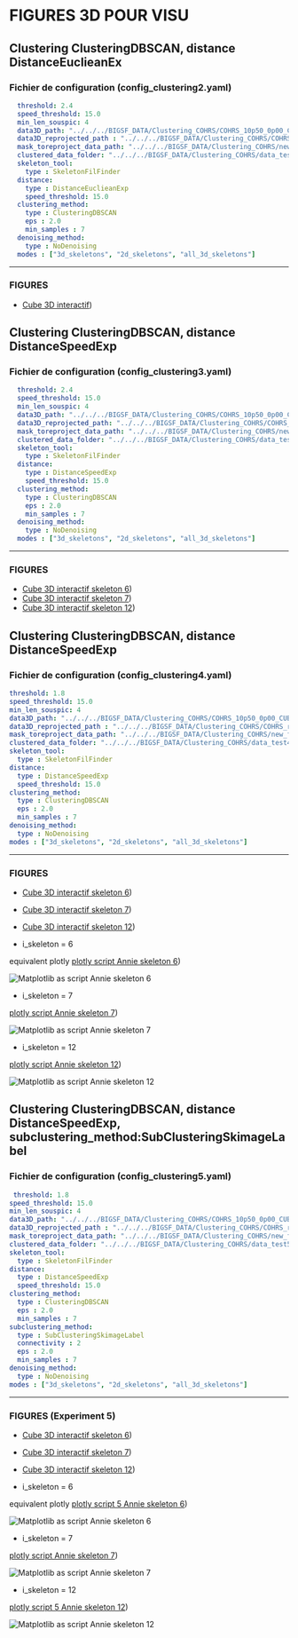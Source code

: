 # FIGURES 3D POUR VISU

## Clustering ClusteringDBSCAN, distance DistanceEuclieanEx

### Fichier de configuration (config_clustering2.yaml)

```yaml
  threshold: 2.4
  speed_threshold: 15.0
  min_len_souspic: 4
  data3D_path: "../../../BIGSF_DATA/Clustering_COHRS/COHRS_10p50_0p00_CUBE_3T2_R2.fit"
  data3D_reprojected_path : "../../../BIGSF_DATA/Clustering_COHRS/COHRS_reprojected_10p50_0p00_CUBE_3T2_R2.fit"
  mask_toreproject_data_path: "../../../BIGSF_DATA/Clustering_COHRS/new_full_mask_002011.fits"
  clustered_data_folder: "../../../BIGSF_DATA/Clustering_COHRS/data_test"
  skeleton_tool: 
    type : SkeletonFilFinder
  distance: 
    type : DistanceEuclieanExp
    speed_threshold: 15.0
  clustering_method: 
    type : ClusteringDBSCAN
    eps : 2.0
    min_samples : 7
  denoising_method: 
    type : NoDenoising
  modes : ["3d_skeletons", "2d_skeletons", "all_3d_skeletons"]
```

---

### FIGURES

- [Cube 3D interactif](https://multi-learn.github.io/figures/figure_ske6.html))


## Clustering ClusteringDBSCAN, distance DistanceSpeedExp


### Fichier de configuration (config_clustering3.yaml)

```yaml
  threshold: 2.4
  speed_threshold: 15.0
  min_len_souspic: 4
  data3D_path: "../../../BIGSF_DATA/Clustering_COHRS/COHRS_10p50_0p00_CUBE_3T2_R2.fit"
  data3D_reprojected_path: "../../../BIGSF_DATA/Clustering_COHRS/COHRS_reprojected_10p50_0p00_CUBE_3T2_R2.fit"
  mask_toreproject_data_path: "../../../BIGSF_DATA/Clustering_COHRS/new_full_mask_002011.fits"
  clustered_data_folder: "../../../BIGSF_DATA/Clustering_COHRS/data_test3"
  skeleton_tool: 
    type : SkeletonFilFinder
  distance: 
    type : DistanceSpeedExp
    speed_threshold: 15.0
  clustering_method: 
    type : ClusteringDBSCAN
    eps : 2.0
    min_samples : 7
  denoising_method: 
    type : NoDenoising
  modes : ["3d_skeletons", "2d_skeletons", "all_3d_skeletons"]
```
---

### FIGURES

- [Cube 3D interactif skeleton 6](https://multi-learn.github.io/figures/figure3_ske6.html))
- [Cube 3D interactif skeleton 7](https://multi-learn.github.io/figures/figure3_ske7.html))
- [Cube 3D interactif skeleton 12](https://multi-learn.github.io/figures/figure3_ske12.html))


## Clustering ClusteringDBSCAN, distance DistanceSpeedExp


### Fichier de configuration (config_clustering4.yaml)

```yaml
threshold: 1.8
speed_threshold: 15.0
min_len_souspic: 4
data3D_path: "../../../BIGSF_DATA/Clustering_COHRS/COHRS_10p50_0p00_CUBE_3T2_R2.fit"
data3D_reprojected_path : "../../../BIGSF_DATA/Clustering_COHRS/COHRS_reprojected_10p50_0p00_CUBE_3T2_R2.fit"
mask_toreproject_data_path: "../../../BIGSF_DATA/Clustering_COHRS/new_full_mask_002011.fits"
clustered_data_folder: "../../../BIGSF_DATA/Clustering_COHRS/data_test4"
skeleton_tool: 
  type : SkeletonFilFinder
distance: 
  type : DistanceSpeedExp
  speed_threshold: 15.0
clustering_method: 
  type : ClusteringDBSCAN
  eps : 2.0
  min_samples : 7
denoising_method: 
  type : NoDenoising
modes : ["3d_skeletons", "2d_skeletons", "all_3d_skeletons"]
```
---

### FIGURES

- [Cube 3D interactif skeleton 6](https://multi-learn.github.io/figures/figure4_ske6.html))
- [Cube 3D interactif skeleton 7](https://multi-learn.github.io/figures/figure4_ske7.html))
- [Cube 3D interactif skeleton 12](https://multi-learn.github.io/figures/figure4_ske12.html))


- i_skeleton = 6
  
 equivalent plotly
 [plotly script Annie skeleton 6](https://multi-learn.github.io/figures/figureannie_ske6.html))

![Matplotlib as script Annie skeleton 6](figannie.png)

- i_skeleton = 7

 [plotly script Annie skeleton 7](https://multi-learn.github.io/figures/figureannie_ske7.html))
 
 ![Matplotlib as script Annie skeleton 7](figannie7.png)


- i_skeleton = 12

 [plotly script Annie skeleton 12](https://multi-learn.github.io/figures/figureannie_ske12.html))
 
 ![Matplotlib as script Annie skeleton 12](figannie12.png)

## Clustering ClusteringDBSCAN, distance DistanceSpeedExp, subclustering_method:SubClusteringSkimageLabel


### Fichier de configuration (config_clustering5.yaml)

```yaml
 threshold: 1.8
speed_threshold: 15.0
min_len_souspic: 4
data3D_path: "../../../BIGSF_DATA/Clustering_COHRS/COHRS_10p50_0p00_CUBE_3T2_R2.fit"
data3D_reprojected_path : "../../../BIGSF_DATA/Clustering_COHRS/COHRS_reprojected_10p50_0p00_CUBE_3T2_R2.fit"
mask_toreproject_data_path: "../../../BIGSF_DATA/Clustering_COHRS/new_full_mask_002011.fits"
clustered_data_folder: "../../../BIGSF_DATA/Clustering_COHRS/data_test5"
skeleton_tool: 
  type : SkeletonFilFinder
distance: 
  type : DistanceSpeedExp
  speed_threshold: 15.0
clustering_method: 
  type : ClusteringDBSCAN
  eps : 2.0
  min_samples : 7
subclustering_method:
  type : SubClusteringSkimageLabel
  connectivity : 2
  eps : 2.0
  min_samples : 7
denoising_method: 
  type : NoDenoising
modes : ["3d_skeletons", "2d_skeletons", "all_3d_skeletons"]

```
---

### FIGURES  (Experiment 5)

- [Cube 3D interactif skeleton 6](https://multi-learn.github.io/figures/figure5_ske6.html))
- [Cube 3D interactif skeleton 7](https://multi-learn.github.io/figures/figure5_ske7.html))
- [Cube 3D interactif skeleton 12](https://multi-learn.github.io/figures/figure5_ske12.html))

- i_skeleton = 6
  
 equivalent plotly
 [plotly script 5 Annie skeleton 6](https://multi-learn.github.io/figures/figureannie5_ske6.html))

![Matplotlib as script Annie skeleton 6](figannie5_6.png)

- i_skeleton = 7

 [plotly script Annie skeleton 7](https://multi-learn.github.io/figures/figureannie5_ske7.html))
 
 ![Matplotlib as script Annie skeleton 7](figannie5_7.png)


- i_skeleton = 12

 [plotly script 5 Annie skeleton 12](https://multi-learn.github.io/figures/figureannie5_ske12.html))
 
 ![Matplotlib as script Annie skeleton 12](figannie5_12.png)
